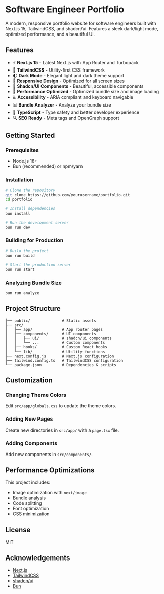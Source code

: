 # Software Engineer Portfolio

A modern, responsive portfolio website for software engineers built with Next.js 15, TailwindCSS, and shadcn/ui. Features a sleek dark/light mode, optimized performance, and a beautiful UI.

## Features

- ⚡️ **Next.js 15** - Latest Next.js with App Router and Turbopack
- 🎨 **TailwindCSS** - Utility-first CSS framework
- 🌓 **Dark Mode** - Elegant light and dark theme support
- 📱 **Responsive Design** - Optimized for all screen sizes
- 🧩 **Shadcn/UI Components** - Beautiful, accessible components
- 🚀 **Performance Optimized** - Optimized bundle size and image loading
- ♿️ **Accessibility** - ARIA compliant and keyboard navigable
- 📊 **Bundle Analyzer** - Analyze your bundle size
- 📝 **TypeScript** - Type safety and better developer experience
- 🔍 **SEO Ready** - Meta tags and OpenGraph support

## Getting Started

### Prerequisites

- Node.js 18+
- Bun (recommended) or npm/yarn

### Installation

```bash
# Clone the repository
git clone https://github.com/yourusername/portfolio.git
cd portfolio

# Install dependencies
bun install

# Run the development server
bun run dev
```

### Building for Production

```bash
# Build the project
bun run build

# Start the production server
bun run start
```

### Analyzing Bundle Size

```bash
bun run analyze
```

## Project Structure

```
├── public/              # Static assets
├── src/
│   ├── app/             # App router pages
│   ├── components/      # UI components
│   │   ├── ui/          # shadcn/ui components
│   │   └── ...          # Custom components
│   ├── hooks/           # Custom React hooks
│   └── lib/             # Utility functions
├── next.config.js       # Next.js configuration
├── tailwind.config.ts   # TailwindCSS configuration
└── package.json         # Dependencies & scripts
```

## Customization

### Changing Theme Colors

Edit `src/app/globals.css` to update the theme colors.

### Adding New Pages

Create new directories in `src/app/` with a `page.tsx` file.

### Adding Components

Add new components in `src/components/`.

## Performance Optimizations

This project includes:

- Image optimization with `next/image`
- Bundle analysis
- Code splitting
- Font optimization
- CSS minimization

## License

MIT

## Acknowledgements

- [Next.js](https://nextjs.org/)
- [TailwindCSS](https://tailwindcss.com/)
- [shadcn/ui](https://ui.shadcn.com/)
- [Bun](https://bun.sh/)
